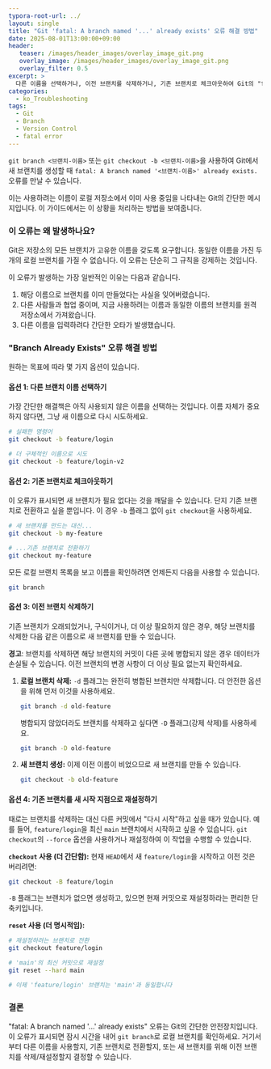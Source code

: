 ```yaml
---
typora-root-url: ../
layout: single
title: "Git 'fatal: A branch named '...' already exists' 오류 해결 방법"
date: 2025-08-01T13:00:00+09:00
header:
   teaser: /images/header_images/overlay_image_git.png
   overlay_image: /images/header_images/overlay_image_git.png
   overlay_filter: 0.5
excerpt: >
  다른 이름을 선택하거나, 이전 브랜치를 삭제하거나, 기존 브랜치로 체크아웃하여 Git의 "fatal: A branch named '...' already exists" 오류를 해결하는 방법을 알아봅니다.
categories:
  - ko_Troubleshooting
tags:
  - Git
  - Branch
  - Version Control
  - fatal error
---
```


`git branch <브랜치-이름>` 또는 `git checkout -b <브랜치-이름>`을 사용하여 Git에서 새 브랜치를 생성할 때 `fatal: A branch named '<브랜치-이름>' already exists.` 오류를 만날 수 있습니다.

이는 사용하려는 이름이 로컬 저장소에서 이미 사용 중임을 나타내는 Git의 간단한 메시지입니다. 이 가이드에서는 이 상황을 처리하는 방법을 보여줍니다.

### 이 오류는 왜 발생하나요?

Git은 저장소의 모든 브랜치가 고유한 이름을 갖도록 요구합니다. 동일한 이름을 가진 두 개의 로컬 브랜치를 가질 수 없습니다. 이 오류는 단순히 그 규칙을 강제하는 것입니다.

이 오류가 발생하는 가장 일반적인 이유는 다음과 같습니다.
1.  해당 이름으로 브랜치를 이미 만들었다는 사실을 잊어버렸습니다.
2.  다른 사람들과 협업 중이며, 지금 사용하려는 이름과 동일한 이름의 브랜치를 원격 저장소에서 가져왔습니다.
3.  다른 이름을 입력하려다 간단한 오타가 발생했습니다.

### "Branch Already Exists" 오류 해결 방법

원하는 목표에 따라 몇 가지 옵션이 있습니다.

#### 옵션 1: 다른 브랜치 이름 선택하기

가장 간단한 해결책은 아직 사용되지 않은 이름을 선택하는 것입니다. 이름 자체가 중요하지 않다면, 그냥 새 이름으로 다시 시도하세요.

```bash
# 실패한 명령어
git checkout -b feature/login

# 더 구체적인 이름으로 시도
git checkout -b feature/login-v2
```

#### 옵션 2: 기존 브랜치로 체크아웃하기

이 오류가 표시되면 새 브랜치가 필요 없다는 것을 깨달을 수 있습니다. 단지 기존 브랜치로 전환하고 싶을 뿐입니다. 이 경우 `-b` 플래그 없이 `git checkout`을 사용하세요.

```bash
# 새 브랜치를 만드는 대신...
git checkout -b my-feature

# ...기존 브랜치로 전환하기
git checkout my-feature
```

모든 로컬 브랜치 목록을 보고 이름을 확인하려면 언제든지 다음을 사용할 수 있습니다.
```bash
git branch
```

#### 옵션 3: 이전 브랜치 삭제하기

기존 브랜치가 오래되었거나, 구식이거나, 더 이상 필요하지 않은 경우, 해당 브랜치를 삭제한 다음 같은 이름으로 새 브랜치를 만들 수 있습니다.

**경고**: 브랜치를 삭제하면 해당 브랜치의 커밋이 다른 곳에 병합되지 않은 경우 데이터가 손실될 수 있습니다. 이전 브랜치의 변경 사항이 더 이상 필요 없는지 확인하세요.

1.  **로컬 브랜치 삭제:**
    `-d` 플래그는 완전히 병합된 브랜치만 삭제합니다. 더 안전한 옵션을 위해 먼저 이것을 사용하세요.
    ```bash
    git branch -d old-feature
    ```
    병합되지 않았더라도 브랜치를 삭제하고 싶다면 `-D` 플래그(강제 삭제)를 사용하세요.
    ```bash
    git branch -D old-feature
    ```

2.  **새 브랜치 생성:**
    이제 이전 이름이 비었으므로 새 브랜치를 만들 수 있습니다.
    ```bash
    git checkout -b old-feature
    ```

#### 옵션 4: 기존 브랜치를 새 시작 지점으로 재설정하기

때로는 브랜치를 삭제하는 대신 다른 커밋에서 "다시 시작"하고 싶을 때가 있습니다. 예를 들어, `feature/login`을 최신 `main` 브랜치에서 시작하고 싶을 수 있습니다. `git checkout`의 `--force` 옵션을 사용하거나 재설정하여 이 작업을 수행할 수 있습니다.

**`checkout` 사용 (더 간단함):**
현재 `HEAD`에서 새 `feature/login`을 시작하고 이전 것은 버리려면:
```bash
git checkout -B feature/login
```
`-B` 플래그는 브랜치가 없으면 생성하고, 있으면 현재 커밋으로 재설정하라는 편리한 단축키입니다.

**`reset` 사용 (더 명시적임):**
```bash
# 재설정하려는 브랜치로 전환
git checkout feature/login

# 'main'의 최신 커밋으로 재설정
git reset --hard main

# 이제 'feature/login' 브랜치는 'main'과 동일합니다
```

### 결론

"fatal: A branch named '...' already exists" 오류는 Git의 간단한 안전장치입니다. 이 오류가 표시되면 잠시 시간을 내어 `git branch`로 로컬 브랜치를 확인하세요. 거기서부터 다른 이름을 사용할지, 기존 브랜치로 전환할지, 또는 새 브랜치를 위해 이전 브랜치를 삭제/재설정할지 결정할 수 있습니다.
